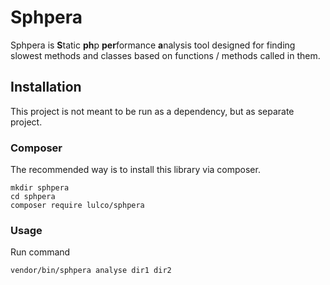 # Sphpera

Sphpera is **S**tatic **ph**p **per**formance **a**nalysis tool designed for finding slowest methods and classes based on functions / methods called in them.

## Installation
This project is not meant to be run as a dependency, but as separate project.

### Composer
The recommended way is to install this library via composer.

```shell script
mkdir sphpera
cd sphpera
composer require lulco/sphpera
``` 

### Usage
Run command
```
vendor/bin/sphpera analyse dir1 dir2
```
